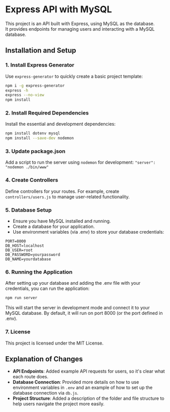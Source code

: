 # Express API with MySQL

This project is an API built with Express, using MySQL as the database.  
It provides endpoints for managing users and interacting with a MySQL database.

## Installation and Setup

### 1. Install Express Generator
Use `express-generator` to quickly create a basic project template:
```bash
npm i -g express-generator
express -h
express --no-view 
npm install
```

### 2. Install Required Dependencies
Install the essential and development dependencies:
```bash
npm install dotenv mysql
npm install --save-dev nodemon
```

### 3. Update package.json
Add a script to run the server using `nodemon` for development:
`"server": "nodemon ./bin/www"`

### 4. Create Controllers
Define controllers for your routes. For example, create `controllers/users.js` to manage user-related functionality.

### 5. Database Setup
- Ensure you have MySQL installed and running.
- Create a database for your application.
- Use environment variables (via .env) to store your database credentials:
```env
PORT=8000
DB_HOST=localhost
DB_USER=root
DB_PASSWORD=yourpassword
DB_NAME=yourdatabase
```

### 6. Running the Application
After setting up your database and adding the .env file with your credentials, you can run the application:

```bash
npm run server
```
This will start the server in development mode and connect it to your MySQL database. By default, it will run on port 8000 (or the port defined in .env).

### 7. License
This project is licensed under the MIT License.

## Explanation of Changes
- **API Endpoints**: Added example API requests for users, so it's clear what each route does.
- **Database Connection**: Provided more details on how to use environment variables in `.env` and an example of how to set up the database connection via `db.js`.
- **Project Structure**: Added a description of the folder and file structure to help users navigate the project more easily.
